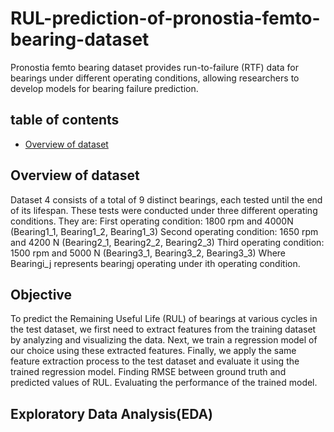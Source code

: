 # RUL-prediction-of-pronostia-femto-bearing-dataset

Pronostia femto bearing dataset provides run-to-failure (RTF) data for bearings under different operating conditions, allowing researchers to develop models for bearing failure prediction.

## table of contents

- [Overview of dataset](https://github.com/SivaRishitha/RUL-prediction-of-pronostia-femto-bearing-dataset/edit/main/README.md#overview-of-dataset)

## Overview of dataset

Dataset 4 consists of a total of 9 distinct bearings, each tested until the end of its
lifespan. These tests were conducted under three different operating conditions.
They are:
First operating condition: 1800 rpm and 4000N (Bearing1_1, Bearing1_2, Bearing1_3)
Second operating condition: 1650 rpm and 4200 N (Bearing2_1, Bearing2_2, Bearing2_3)
Third operating condition: 1500 rpm and 5000 N (Bearing3_1, Bearing3_2, Bearing3_3)
Where Bearingi_j represents bearingj operating under ith operating condition.

## Objective

To predict the Remaining Useful Life (RUL) of bearings at various cycles in the test dataset,
we first need to extract features from the training dataset by analyzing and visualizing the
data. Next, we train a regression model of our choice using these extracted features.
Finally, we apply the same feature extraction process to the test dataset and evaluate it
using the trained regression model.
Finding RMSE between ground truth and predicted values of RUL.
Evaluating the performance of the trained model.

## Exploratory Data Analysis(EDA)



